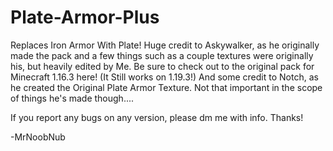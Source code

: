 # Plate-Armor-Plus
Replaces Iron Armor With Plate!
Huge credit to Askywalker, as he originally made the pack and a few things such as a couple textures were originally his, but heavily edited by Me.
Be sure to check out to the original pack for Minecraft 1.16.3 here! (It Still works on 1.19.3!)
And some credit to Notch, as he created the Original Plate Armor Texture. Not that important in the scope of things he's made though....

If you report any bugs on any version, please dm me with info. Thanks!

-MrNoobNub
